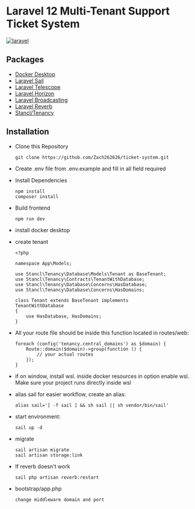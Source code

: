 

# Laravel 12 Multi-Tenant Support Ticket System

[![laravel](https://img.shields.io/badge/Github_repository-000?style=for-the-badge&logoColor=white)](https://github.com/Zach262626/broadcast-project)






## Packages

 - [Docker Desktop](https://www.docker.com/products/docker-desktop/)
 - [Laravel Sail](https://laravel.com/docs/12.x/sail)
 - [Laravel Telescope](https://laravel.com/docs/12.x/telescope)
 - [Laravel Horizon](https://laravel.com/docs/12.x/horizon)
 - [Laravel Broadcasting](https://laravel.com/docs/12.x/broadcasting)
 - [Laravel Reverb](https://laravel.com/docs/12.x/reverb)
 - [Stancl/Tenancy](https://tenancyforlaravel.com/)


## Installation

-   Clone this Repository
    

        git clone https://github.com/Zach262626/ticket-system.git
-   Create .env file from .env.example and fill in all field required
-   Install Dependencies
        
        npm install
        composer install
-   Build frontend

        npm run dev
-   install docker desktop
-   create tenant

        <?php

        namespace App\Models;

        use Stancl\Tenancy\Database\Models\Tenant as BaseTenant;
        use Stancl\Tenancy\Contracts\TenantWithDatabase;
        use Stancl\Tenancy\Database\Concerns\HasDatabase;
        use Stancl\Tenancy\Database\Concerns\HasDomains;

        class Tenant extends BaseTenant implements            TenantWithDatabase
        {
            use HasDatabase, HasDomains;
        }
-   All your route file should be inside this function located in routes/web:


        foreach (config('tenancy.central_domains') as $domain) {
            Route::domain($domain)->group(function () {
                // your actual routes
            });
        }
-   if on window, install wsl. inside docker resources in option enable wsl. Make sure your project runs directly inside wsl

-   alias sail for easier workflow, create an alias:

        alias sail='[ -f sail ] && sh sail || sh vendor/bin/sail'
-   start environment:
        
        sail up -d
-   migrate

        sail artisan migrate
        sail artisan storage:link

-   If reverb doesn't work

        sail php artisan reverb:restart

-   bootstrap/app.php

        change middleware domain and port
